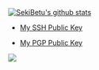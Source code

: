 
<a href="https://sekibetu.github.io/">
  <img src="https://github-readme-stats.vercel.app/api?username=SekiBetu&show_icons=true&include_all_commits=true&count_private=true&theme=material-palenight" alt="SekiBetu's github stats" />
</a>

- [My SSH Public Key](https://github.com/SekiBetu.keys)

- [My PGP Public Key](https://github.com/SekiBetu.gpg)

![](https://komarev.com/ghpvc/?username=SekiBetu)

